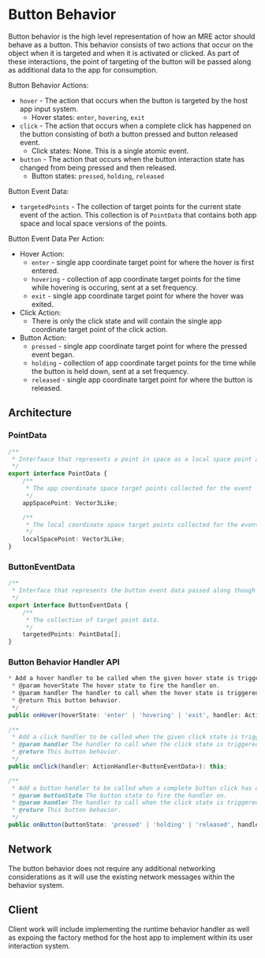 # Button Behavior

Button behavior is the high level representation of how an MRE actor should behave as a button.  This behavior consists of two actions
that occur on the object when it is targeted and when it is activated or clicked.  As part of these interactions, the point of targeting
of the button will be passed along as additional data to the app for consumption.

Button Behavior Actions:
- `hover` - The action that occurs when the button is targeted by the host app input system. 
    - Hover states: `enter`, `hovering`, `exit`
- `click` - The action that occurs when a complete click has happened on the button consisting of both a button pressed and button released event. 
    - Click states: None.  This is a single atomic event.
- `button` - The action that occurs when the button interaction state has changed from being pressed and then released.
    - Button states: `pressed`, `holding`, `released`
    
Button Event Data:
- `targetedPoints` - The collection of target points for the current state event of the action.  This collection is of `PointData` that contains both app space and local space versions of the points.

Button Event Data Per Action:
- Hover Action:
	- `enter` - single app coordinate target point for where the hover is first entered.
	- `hovering` - collection of app coordinate target points for the time while hovering is occuring, sent at a set frequency.
	- `exit` - single app coordinate target point for where the hover was exited.
- Click Action:
	- There is only the click state and will contain the single app coordinate target point of the click action.
- Button Action:
	- `pressed` - single app coordinate target point for where the pressed event began.
	- `holding` - collection of app coordinate target points for the time while the button is held down, sent at a set frequency.
	- `released` - single app coordinate target point for where the button is released.
	
## Architecture

### PointData
``` ts
/**
 * Interfaace that represents a point in space as a local space point and an app space point.
 */
export interface PointData {
	/**
	 * The app coordinate space target points collected for the event
	 */
	appSpacePoint: Vector3Like;

	/**
	 * The local coordinate space target points collected for the event.
	 */
	localSpacePoint: Vector3Like;
}
```

### ButtonEventData
``` ts
/**
 * Interface that represents the button event data passed along though event handler functions.
 */
export interface ButtonEventData {
	/**
	 * The collection of target point data.
	 */
	targetedPoints: PointData[];
}
```

### Button Behavior Handler API
``` ts
* Add a hover handler to be called when the given hover state is triggered.
 * @param hoverState The hover state to fire the handler on.
 * @param handler The handler to call when the hover state is triggered.
 * @return This button behavior.
 */
public onHover(hoverState: 'enter' | 'hovering' | 'exit', handler: ActionHandler<ButtonEventData>): this;
    
/**
 * Add a click handler to be called when the given click state is triggered.
 * @param handler The handler to call when the click state is triggered.
 * @return This button behavior.
 */
public onClick(handler: ActionHandler<ButtonEventData>): this;

/**
 * Add a button handler to be called when a complete button click has occured.
 * @param buttonState The button state to fire the handler on.
 * @param handler The handler to call when the click state is triggered.
 * @return This button behavior.
 */
public onButton(buttonState: 'pressed' | 'holding' | 'released', handler: ActionHandler<ButtonEventData>: this;
```

## Network

The button behavior does not require any additional networking considerations as it will use the existing network messages within the behavior system.

## Client

Client work will include implementing the runtime behavior handler as well as expoing the factory method for the host app to implement within its user interaction system.
